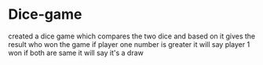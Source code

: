 # Dice-game
created a dice game which compares the two dice and based on it gives the result who won the game 
if player one number is greater it will say player 1 won
if both are same it will say it's a draw

